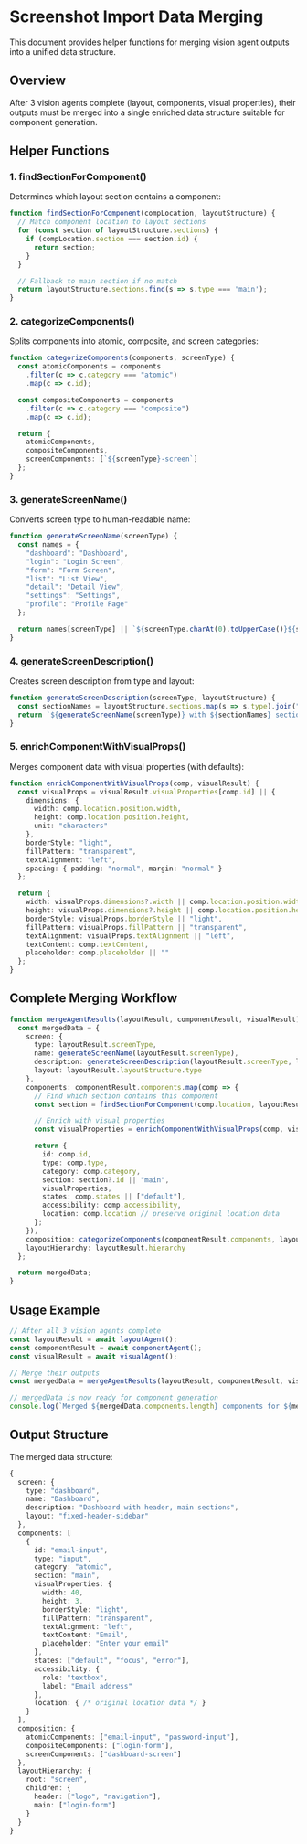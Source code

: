 # Screenshot Import Data Merging

This document provides helper functions for merging vision agent outputs into a unified data structure.

## Overview

After 3 vision agents complete (layout, components, visual properties), their outputs must be merged into a single enriched data structure suitable for component generation.

## Helper Functions

### 1. findSectionForComponent()

Determines which layout section contains a component:

```typescript
function findSectionForComponent(compLocation, layoutStructure) {
  // Match component location to layout sections
  for (const section of layoutStructure.sections) {
    if (compLocation.section === section.id) {
      return section;
    }
  }

  // Fallback to main section if no match
  return layoutStructure.sections.find(s => s.type === 'main');
}
```

### 2. categorizeComponents()

Splits components into atomic, composite, and screen categories:

```typescript
function categorizeComponents(components, screenType) {
  const atomicComponents = components
    .filter(c => c.category === "atomic")
    .map(c => c.id);

  const compositeComponents = components
    .filter(c => c.category === "composite")
    .map(c => c.id);

  return {
    atomicComponents,
    compositeComponents,
    screenComponents: [`${screenType}-screen`]
  };
}
```

### 3. generateScreenName()

Converts screen type to human-readable name:

```typescript
function generateScreenName(screenType) {
  const names = {
    "dashboard": "Dashboard",
    "login": "Login Screen",
    "form": "Form Screen",
    "list": "List View",
    "detail": "Detail View",
    "settings": "Settings",
    "profile": "Profile Page"
  };

  return names[screenType] || `${screenType.charAt(0).toUpperCase()}${screenType.slice(1)} Screen`;
}
```

### 4. generateScreenDescription()

Creates screen description from type and layout:

```typescript
function generateScreenDescription(screenType, layoutStructure) {
  const sectionNames = layoutStructure.sections.map(s => s.type).join(", ");
  return `${generateScreenName(screenType)} with ${sectionNames} sections`;
}
```

### 5. enrichComponentWithVisualProps()

Merges component data with visual properties (with defaults):

```typescript
function enrichComponentWithVisualProps(comp, visualResult) {
  const visualProps = visualResult.visualProperties[comp.id] || {
    dimensions: {
      width: comp.location.position.width,
      height: comp.location.position.height,
      unit: "characters"
    },
    borderStyle: "light",
    fillPattern: "transparent",
    textAlignment: "left",
    spacing: { padding: "normal", margin: "normal" }
  };

  return {
    width: visualProps.dimensions?.width || comp.location.position.width,
    height: visualProps.dimensions?.height || comp.location.position.height,
    borderStyle: visualProps.borderStyle || "light",
    fillPattern: visualProps.fillPattern || "transparent",
    textAlignment: visualProps.textAlignment || "left",
    textContent: comp.textContent,
    placeholder: comp.placeholder || ""
  };
}
```

## Complete Merging Workflow

```typescript
function mergeAgentResults(layoutResult, componentResult, visualResult) {
  const mergedData = {
    screen: {
      type: layoutResult.screenType,
      name: generateScreenName(layoutResult.screenType),
      description: generateScreenDescription(layoutResult.screenType, layoutResult.layoutStructure),
      layout: layoutResult.layoutStructure.type
    },
    components: componentResult.components.map(comp => {
      // Find which section contains this component
      const section = findSectionForComponent(comp.location, layoutResult.layoutStructure);

      // Enrich with visual properties
      const visualProperties = enrichComponentWithVisualProps(comp, visualResult);

      return {
        id: comp.id,
        type: comp.type,
        category: comp.category,
        section: section?.id || "main",
        visualProperties,
        states: comp.states || ["default"],
        accessibility: comp.accessibility,
        location: comp.location // preserve original location data
      };
    }),
    composition: categorizeComponents(componentResult.components, layoutResult.screenType),
    layoutHierarchy: layoutResult.hierarchy
  };

  return mergedData;
}
```

## Usage Example

```typescript
// After all 3 vision agents complete
const layoutResult = await layoutAgent();
const componentResult = await componentAgent();
const visualResult = await visualAgent();

// Merge their outputs
const mergedData = mergeAgentResults(layoutResult, componentResult, visualResult);

// mergedData is now ready for component generation
console.log(`Merged ${mergedData.components.length} components for ${mergedData.screen.type} screen`);
```

## Output Structure

The merged data structure:

```typescript
{
  screen: {
    type: "dashboard",
    name: "Dashboard",
    description: "Dashboard with header, main sections",
    layout: "fixed-header-sidebar"
  },
  components: [
    {
      id: "email-input",
      type: "input",
      category: "atomic",
      section: "main",
      visualProperties: {
        width: 40,
        height: 3,
        borderStyle: "light",
        fillPattern: "transparent",
        textAlignment: "left",
        textContent: "Email",
        placeholder: "Enter your email"
      },
      states: ["default", "focus", "error"],
      accessibility: {
        role: "textbox",
        label: "Email address"
      },
      location: { /* original location data */ }
    }
  ],
  composition: {
    atomicComponents: ["email-input", "password-input"],
    compositeComponents: ["login-form"],
    screenComponents: ["dashboard-screen"]
  },
  layoutHierarchy: {
    root: "screen",
    children: {
      header: ["logo", "navigation"],
      main: ["login-form"]
    }
  }
}
```
